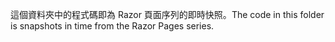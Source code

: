 <span data-ttu-id="ccd4e-101">這個資料夾中的程式碼即為 Razor 頁面序列的即時快照。</span><span class="sxs-lookup"><span data-stu-id="ccd4e-101">The code in this folder is snapshots in time from the Razor Pages series.</span></span>